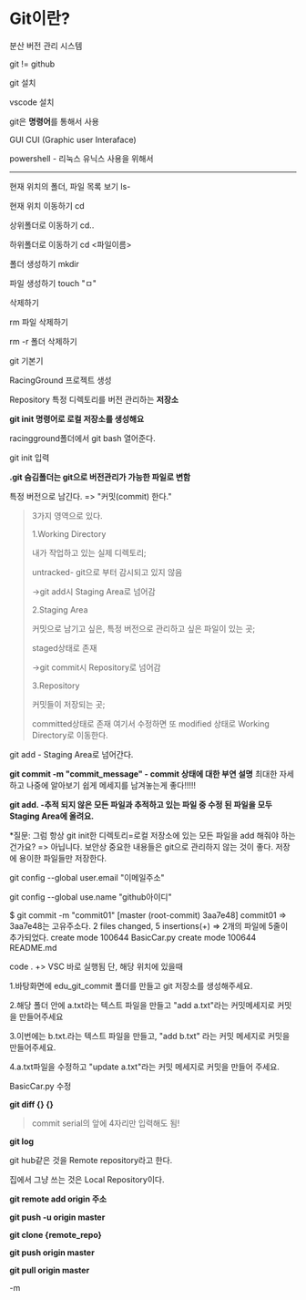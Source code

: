 # Git이란?

분산 버전 관리 시스템

git != github

git 설치

vscode 설치

git은 **명령어**를 통해서 사용

GUI CUI (Graphic user Interaface)

powershell - 리눅스  유닉스 사용을 위해서

---

현재 위치의 폴더, 파일 목록 보기 ls-

현재 위치 이동하기 cd <path>

상위폴더로 이동하기 cd..

하위폴더로 이동하기 cd <파일이름>

폴더 생성하기 mkdir <name>

파일 생성하기 touch <name> "ㅁ"

삭제하기 

rm <name> 파일 삭제하기

rm -r <name> 폴더 삭제하기 



git 기본기

RacingGround 프로젝트 생성

Repository 특정 디렉토리를 버전 관리하는 **저장소**

**git init 명령어로 로컬 저장소를 생성해요**

racingground폴더에서 git bash 열어준다.

git init 입력

**.git 숨김폴더는 git으로 버전관리가 가능한 파일로 변함**

특정 버전으로 남긴다. => "커밋(commit) 한다."

> 3가지 영역으로 있다.  
>
> 1.Working Directory
>
> 내가 작업하고 있는 실제 디렉토리;
>
> untracked- git으로 부터 감시되고 있지 않음
>
> ->git add시 Staging Area로 넘어감
>
> 2.Staging Area
>
> 커밋으로 남기고 싶은, 특정 버전으로 관리하고 싶은 파일이 있는 곳;
>
> staged상태로 존재
>
> ->git commit시 Repository로 넘어감
>
> 3.Repository
>
> 커밋들이 저장되는 곳;
>
> committed상태로 존재 여기서 수정하면 또 modified 상태로 Working Directory로 이동한다.

git add - Staging Area로 넘어간다.

**git commit -m "commit_message" -  commit 상태에 대한 부연 설명** 
최대한 자세하고 나중에 알아보기 쉽게 메세지를 남겨놓는게 좋다!!!!!



**git add. -추적 되지 않은 모든 파일과 추적하고 있는 파일 중
				 수정 된 파일을 모두 Staging Area에 올려요.**

\*질문: 그럼 항상 git init한 디렉토리=로컬 저장소에 있는 모든 파일을
add 해줘야 하는 건가요?
=> 아닙니다. 보안상 중요한 내용들은 git으로 관리하지 않는 것이 좋다. 저장에 용이한 파일들만 저장한다.

git config --global user.email "이메일주소"

git config --global use.name "github아이디"

$ git commit -m "commit01"
[master (root-commit) 3aa7e48] commit01 =>  3aa7e48는 고유주소다.
 2 files changed, 5 insertions(+) => 2개의 파일에 5줄이 추가되었다.
 create mode 100644 BasicCar.py
 create mode 100644 README.md

code . +> VSC 바로 실행됨 단, 해당 위치에 있을때

1.바탕화면에 edu_git_commit 폴더를 만들고 git 저장소를 생성해주세요.

2.해당 폴더 안에 a.txt라는 텍스트 파일을 만들고 "add a.txt"라는 커밋메세지로 커밋을 만들어주세요

3.이번에는 b.txt.라는 텍스트 파일을 만들고, "add b.txt" 라는 커밋 메세지로 커밋을 만들어주세요.

4.a.txt파일을 수정하고 "update a.txt"라는 커밋 메세지로 커밋을 만들어 주세요.

BasicCar.py 수정

**git diff {} {}**

> commit serial의 앞에 4자리만 입력해도 됨!

**git log**

git hub같은 것을 Remote repository라고 한다.

집에서 그냥 쓰는 것은 Local Repository이다.

**git remote add origin 주소**

**git push -u origin master**

**git clone {remote_repo}**

**git push origin master**

**git pull origin master**

-m